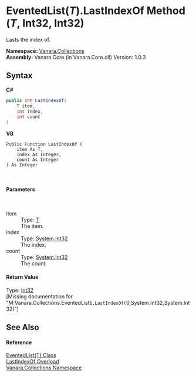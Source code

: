 # EventedList(*T*).LastIndexOf Method (*T*, Int32, Int32)
 

Lasts the index of.

**Namespace:**&nbsp;<a href="062563b8-e616-d697-89ef-6de2b291d4a0">Vanara.Collections</a><br />**Assembly:**&nbsp;Vanara.Core (in Vanara.Core.dll) Version: 1.0.3

## Syntax

**C#**<br />
``` C#
public int LastIndexOf(
	T item,
	int index,
	int count
)
```

**VB**<br />
``` VB
Public Function LastIndexOf ( 
	item As T,
	index As Integer,
	count As Integer
) As Integer
```

<br />

#### Parameters
&nbsp;<dl><dt>item</dt><dd>Type: <a href="76b2d53b-475e-39f2-60e1-b6b89876e9a2">*T*</a><br />The item.</dd><dt>index</dt><dd>Type: <a href="http://msdn2.microsoft.com/en-us/library/td2s409d" target="_blank">System.Int32</a><br />The index.</dd><dt>count</dt><dd>Type: <a href="http://msdn2.microsoft.com/en-us/library/td2s409d" target="_blank">System.Int32</a><br />The count.</dd></dl>

#### Return Value
Type: <a href="http://msdn2.microsoft.com/en-us/library/td2s409d" target="_blank">Int32</a><br />\[Missing <returns> documentation for "M:Vanara.Collections.EventedList`1.LastIndexOf(`0,System.Int32,System.Int32)"\]

## See Also


#### Reference
<a href="76b2d53b-475e-39f2-60e1-b6b89876e9a2">EventedList(T) Class</a><br /><a href="d2d003e6-ad05-b322-3d02-ee06d4ad94db">LastIndexOf Overload</a><br /><a href="062563b8-e616-d697-89ef-6de2b291d4a0">Vanara.Collections Namespace</a><br />